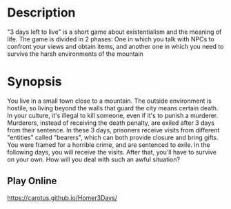 # Description

"3 days left to live" is a short game about existentialism and the meaning of life. The game is divided in 2 phases: One in which you talk with NPCs to confront your views and obtain items, and another one in which you need to survive the harsh environments of the mountain

# Synopsis

You live in a small town close to a mountain. The outside environment is hostile, so living beyond the walls that guard the city means certain death. In your culture, it's illegal to kill someone, even if it's to punish a murderer. Murderers, instead of receiving the death penalty, are exiled after 3 days from their sentence. In these 3 days, prisoners receive visits from different "entities" called "bearers", which can both provide closure and bring gifts. You were framed for a horrible crime, and are sentenced to exile. In the following days, you will receive the visits. After that, you'll have to survive on your own. How will you deal with such an awful situation?


## Play Online
<https://carotus.github.io/Homer3Days/>


